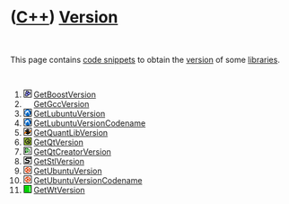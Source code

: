 
 

 

 

 

 

([C++](Cpp.md)) [Version](CppVersion.md)
==========================================

 

This page contains [code snippets](CppCodeSnippets.md) to obtain the
[version](CppVersion.md) of some [libraries](CppLibrary.md).

 

1.  ![Boost](PicBoost.png) [GetBoostVersion](CppGetBoostVersion.md)
2.  ![ ](PicSpacer.png) [GetGccVersion](CppGetGccVersion.md)
3.  ![Lubuntu](PicLubuntu.png)
    [GetLubuntuVersion](CppGetLubuntuVersion.md)
4.  ![Lubuntu](PicLubuntu.png)
    [GetLubuntuVersionCodename](CppGetLubuntuVersionCodename.md)
5.  ![QuantLib](PicQuantLib.png)
    [GetQuantLibVersion](CppGetQuantLibVersion.md)
6.  ![Qt](PicQt.png) [GetQtVersion](CppGetQtVersion.md)
7.  ![Qt Creator](PicQtCreator.png)
    [GetQtCreatorVersion](CppGetQtCreatorVersion.md)
8.  ![STL](PicStl.png) [GetStlVersion](CppGetStlVersion.md)
9.  ![Ubuntu](PicUbuntu.png) [GetUbuntuVersion](CppGetUbuntuVersion.md)
10. ![Ubuntu](PicUbuntu.png)
    [GetUbuntuVersionCodename](CppGetUbuntuVersionCodename.md)
11. ![Wt](PicWt.png) [GetWtVersion](CppGetWtVersion.md)

 

 

 

 

 

 

